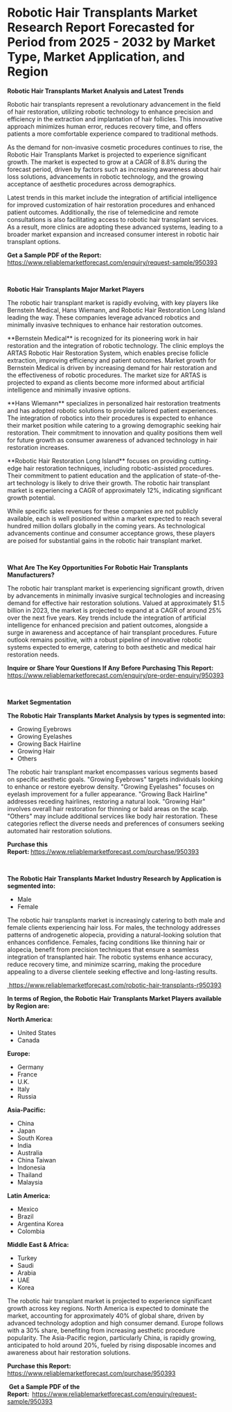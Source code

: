 <p><h1>Robotic Hair Transplants Market Research Report Forecasted for Period from 2025 -  2032 by Market Type, Market Application, and Region</h1></p><p><strong>Robotic Hair Transplants Market Analysis and Latest Trends</strong></p>
<p><p>Robotic hair transplants represent a revolutionary advancement in the field of hair restoration, utilizing robotic technology to enhance precision and efficiency in the extraction and implantation of hair follicles. This innovative approach minimizes human error, reduces recovery time, and offers patients a more comfortable experience compared to traditional methods. </p><p>As the demand for non-invasive cosmetic procedures continues to rise, the Robotic Hair Transplants Market is projected to experience significant growth. The market is expected to grow at a CAGR of 8.8% during the forecast period, driven by factors such as increasing awareness about hair loss solutions, advancements in robotic technology, and the growing acceptance of aesthetic procedures across demographics. </p><p>Latest trends in this market include the integration of artificial intelligence for improved customization of hair restoration procedures and enhanced patient outcomes. Additionally, the rise of telemedicine and remote consultations is also facilitating access to robotic hair transplant services. As a result, more clinics are adopting these advanced systems, leading to a broader market expansion and increased consumer interest in robotic hair transplant options.</p></p>
<p><strong>Get a Sample PDF of the Report:&nbsp;</strong> <a href="https://www.reliablemarketforecast.com/enquiry/request-sample/950393?utm_campaign=3504&utm_medium=2&utm_source=Github&utm_content=ia&utm_term=16042025&utm_id=robotic-hair-transplants">https://www.reliablemarketforecast.com/enquiry/request-sample/950393</a></p>
<p>&nbsp;</p>
<p><strong>Robotic Hair Transplants Major Market Players</strong></p>
<p><p>The robotic hair transplant market is rapidly evolving, with key players like Bernstein Medical, Hans Wiemann, and Robotic Hair Restoration Long Island leading the way. These companies leverage advanced robotics and minimally invasive techniques to enhance hair restoration outcomes.</p><p>**Bernstein Medical** is recognized for its pioneering work in hair restoration and the integration of robotic technology. The clinic employs the ARTAS Robotic Hair Restoration System, which enables precise follicle extraction, improving efficiency and patient outcomes. Market growth for Bernstein Medical is driven by increasing demand for hair restoration and the effectiveness of robotic procedures. The market size for ARTAS is projected to expand as clients become more informed about artificial intelligence and minimally invasive options.</p><p>**Hans Wiemann** specializes in personalized hair restoration treatments and has adopted robotic solutions to provide tailored patient experiences. The integration of robotics into their procedures is expected to enhance their market position while catering to a growing demographic seeking hair restoration. Their commitment to innovation and quality positions them well for future growth as consumer awareness of advanced technology in hair restoration increases.</p><p>**Robotic Hair Restoration Long Island** focuses on providing cutting-edge hair restoration techniques, including robotic-assisted procedures. Their commitment to patient education and the application of state-of-the-art technology is likely to drive their growth. The robotic hair transplant market is experiencing a CAGR of approximately 12%, indicating significant growth potential.</p><p>While specific sales revenues for these companies are not publicly available, each is well positioned within a market expected to reach several hundred million dollars globally in the coming years. As technological advancements continue and consumer acceptance grows, these players are poised for substantial gains in the robotic hair transplant market.</p></p>
<p>&nbsp;</p>
<p><strong>What Are The Key Opportunities For Robotic Hair Transplants Manufacturers?</strong></p>
<p><p>The robotic hair transplant market is experiencing significant growth, driven by advancements in minimally invasive surgical technologies and increasing demand for effective hair restoration solutions. Valued at approximately $1.5 billion in 2023, the market is projected to expand at a CAGR of around 25% over the next five years. Key trends include the integration of artificial intelligence for enhanced precision and patient outcomes, alongside a surge in awareness and acceptance of hair transplant procedures. Future outlook remains positive, with a robust pipeline of innovative robotic systems expected to emerge, catering to both aesthetic and medical hair restoration needs.</p></p>
<p><strong>Inquire or Share Your Questions If Any Before Purchasing This Report:</strong> <a href="https://www.reliablemarketforecast.com/enquiry/pre-order-enquiry/950393?utm_campaign=3504&utm_medium=2&utm_source=Github&utm_content=ia&utm_term=16042025&utm_id=robotic-hair-transplants">https://www.reliablemarketforecast.com/enquiry/pre-order-enquiry/950393</a></p>
<p>&nbsp;</p>
<p><strong>Market Segmentation</strong></p>
<p><strong>The Robotic Hair Transplants Market Analysis by types is segmented into:</strong></p>
<p><ul><li>Growing Eyebrows</li><li>Growing Eyelashes</li><li>Growing Back Hairline</li><li>Growing Hair</li><li>Others</li></ul></p>
<p><p>The robotic hair transplant market encompasses various segments based on specific aesthetic goals. "Growing Eyebrows" targets individuals looking to enhance or restore eyebrow density. "Growing Eyelashes" focuses on eyelash improvement for a fuller appearance. "Growing Back Hairline" addresses receding hairlines, restoring a natural look. "Growing Hair" involves overall hair restoration for thinning or bald areas on the scalp. "Others" may include additional services like body hair restoration. These categories reflect the diverse needs and preferences of consumers seeking automated hair restoration solutions.</p></p>
<p><strong>Purchase this Report:&nbsp;</strong><a href="https://www.reliablemarketforecast.com/purchase/950393?utm_campaign=3504&utm_medium=2&utm_source=Github&utm_content=ia&utm_term=16042025&utm_id=robotic-hair-transplants">https://www.reliablemarketforecast.com/purchase/950393</a></p>
<p>&nbsp;</p>
<p><strong>The Robotic Hair Transplants Market Industry Research by Application is segmented into:</strong></p>
<p><ul><li>Male</li><li>Female</li></ul></p>
<p><p>The robotic hair transplants market is increasingly catering to both male and female clients experiencing hair loss. For males, the technology addresses patterns of androgenetic alopecia, providing a natural-looking solution that enhances confidence. Females, facing conditions like thinning hair or alopecia, benefit from precision techniques that ensure a seamless integration of transplanted hair. The robotic systems enhance accuracy, reduce recovery time, and minimize scarring, making the procedure appealing to a diverse clientele seeking effective and long-lasting results.</p></p>
<p><a href="https://www.reliablemarketforecast.com/robotic-hair-transplants-r950393?utm_campaign=3504&utm_medium=2&utm_source=Github&utm_content=ia&utm_term=16042025&utm_id=robotic-hair-transplants">&nbsp;https://www.reliablemarketforecast.com/robotic-hair-transplants-r950393</a></p>
<p><strong>In terms of Region, the Robotic Hair Transplants Market Players available by Region are:</strong></p>
<p>
    <p> <strong> North America: </strong>
        <ul>
            <li>United States</li>
            <li>Canada</li>
        </ul>
        </p> 
    <p> <strong> Europe: </strong>
        <ul>
            <li>Germany</li>
            <li>France</li>
            <li>U.K.</li>
            <li>Italy</li>
            <li>Russia</li>
        </ul>
        </p> 
    <p> <strong> Asia-Pacific: </strong>
        <ul>
            <li>China</li>
            <li>Japan</li>
            <li>South Korea</li>
            <li>India</li>
            <li>Australia</li>
            <li>China Taiwan</li>
            <li>Indonesia</li>
            <li>Thailand</li>
            <li>Malaysia</li>
        </ul>
        </p> 
    <p> <strong> Latin America: </strong>
        <ul>
            <li>Mexico</li>
            <li>Brazil</li>
            <li>Argentina Korea</li>
            <li>Colombia</li>
        </ul>
        </p> 
    <p> <strong> Middle East & Africa: </strong>
        <ul>
            <li>Turkey</li>
            <li>Saudi</li>
            <li>Arabia</li>
            <li>UAE</li>
            <li>Korea</li>
        </ul>
    </p>
    </p>
<p><p>The robotic hair transplant market is projected to experience significant growth across key regions. North America is expected to dominate the market, accounting for approximately 40% of global share, driven by advanced technology adoption and high consumer demand. Europe follows with a 30% share, benefiting from increasing aesthetic procedure popularity. The Asia-Pacific region, particularly China, is rapidly growing, anticipated to hold around 20%, fueled by rising disposable incomes and awareness about hair restoration solutions.</p></p>
<p><strong>Purchase this Report: </strong><a href="https://www.reliablemarketforecast.com/purchase/950393?utm_campaign=3504&utm_medium=2&utm_source=Github&utm_content=ia&utm_term=16042025&utm_id=robotic-hair-transplants">https://www.reliablemarketforecast.com/purchase/950393</a></p>
<p>&nbsp;<strong>Get a Sample PDF of the Report:&nbsp;&nbsp;</strong><a href="https://www.reliablemarketforecast.com/enquiry/request-sample/950393?utm_campaign=3504&utm_medium=2&utm_source=Github&utm_content=ia&utm_term=16042025&utm_id=robotic-hair-transplants">https://www.reliablemarketforecast.com/enquiry/request-sample/950393</a></p>
<p><strong></strong></p>
<p><p></p><p></p><p></p></p>